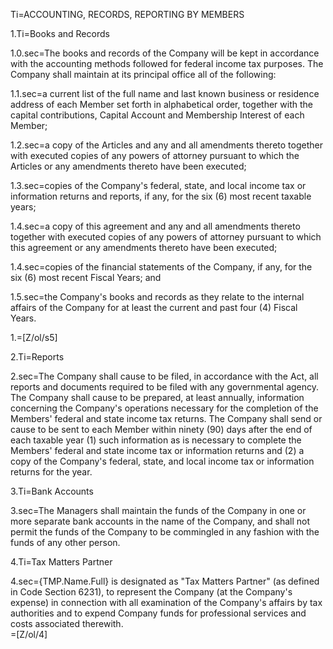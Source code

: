 Ti=ACCOUNTING, RECORDS, REPORTING BY MEMBERS

1.Ti=Books and Records

1.0.sec=The books and records of the Company will be kept in accordance with the accounting methods followed for federal income tax purposes. The Company shall maintain at its principal office all of the following:

1.1.sec=a current list of the full name and last known business or residence address of each Member set forth in alphabetical order, together with the capital contributions, Capital Account and Membership Interest of each Member;

1.2.sec=a copy of the Articles and any and all amendments thereto together with executed copies of any powers of attorney pursuant to which the Articles or any amendments thereto have been executed;

1.3.sec=copies of the Company's federal, state, and local income tax or information returns and reports, if any, for the six (6) most recent taxable years;

1.4.sec=a copy of this agreement and any and all amendments thereto together with executed copies of any powers of attorney pursuant to which this agreement or any amendments thereto have been executed;

1.4.sec=copies of the financial statements of the Company, if any, for the six (6) most recent Fiscal Years; and

1.5.sec=the Company's books and records as they relate to the internal affairs of the Company for at least the current and past four (4) Fiscal Years.

1.=[Z/ol/s5]

2.Ti=Reports

2.sec=The Company shall cause to be filed, in accordance with the Act, all reports and documents required to be filed with any governmental agency. The Company shall cause to be prepared, at least annually, information concerning the Company's operations necessary for the completion of the Members' federal and state income tax returns. The Company shall send or cause to be sent to each Member within ninety (90) days after the end of each taxable year (1) such information as is necessary to complete the Members' federal and state income tax or information returns and (2) a copy of the Company's federal, state, and local income tax or information returns for the year.

3.Ti=Bank Accounts

3.sec=The Managers shall maintain the funds of the Company in one or more separate bank accounts in the name of the Company, and shall not permit the funds of the Company to be commingled in any fashion with the funds of any other person.

4.Ti=Tax Matters Partner

4.sec={TMP.Name.Full} is designated as "Tax Matters Partner" (as defined in Code Section 6231), to represent the Company (at the Company's expense) in connection with all examination of the Company's affairs by tax authorities and to expend Company funds for professional services and costs associated therewith.  
=[Z/ol/4]
